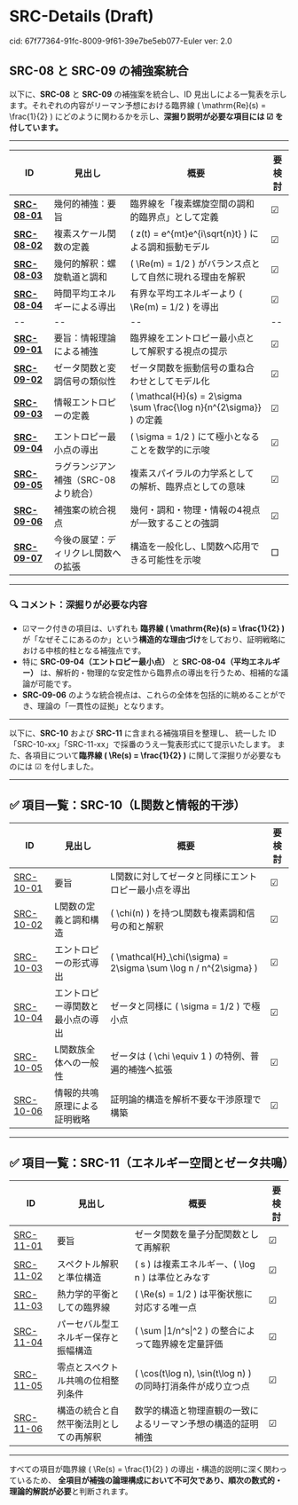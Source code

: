# SRC-Details (Draft)

cid: 67f77364-91fc-8009-9f61-39e7be5eb077-Euler
ver: 2.0

## SRC-08 と SRC-09 の補強案統合

以下に、**SRC-08** と **SRC-09** の補強案を統合し、ID 見出しによる一覧表を示します。それぞれの内容がリーマン予想における臨界線 \( \mathrm{Re}(s) = \frac{1}{2} \) にどのように関わるかを示し、**深掘り説明が必要な項目には ☑ を付しています。**

---

| ID            | 見出し                                             | 概要                                                               | 要検討 |
|----------------|--------------------------------------------------|--------------------------------------------------------------------|--------|
| **[SRC-08-01](./SRC-D-08-01-ja.md)** | 幾何的補強：要旨                                 | 臨界線を「複素螺旋空間の調和的臨界点」として定義                 | ☑     |
| **[SRC-08-02](./SRC-D-08-02-ja.md)** | 複素スケール関数の定義                           | \( z(t) = e^{mt}e^{i\sqrt{n}t} \) による調和振動モデル             | ☑     |
| **[SRC-08-03](./SRC-D-08-03-ja.md)** | 幾何的解釈：螺旋軌道と調和                       | \( \Re(m) = 1/2 \) がバランス点として自然に現れる理由を解釈      | ☑     |
| **[SRC-08-04](./SRC-D-08-04-ja.md)** | 時間平均エネルギーによる導出                     | 有界な平均エネルギーより \( \Re(m) = 1/2 \) を導出                | ☑     |
| -- | -- | -- | -- |
| **[SRC-09-01](./SRC-D-09-01-ja.md)** | 要旨：情報理論による補強                         | 臨界線をエントロピー最小点として解釈する視点の提示               | ☑     |
| **[SRC-09-02](./SRC-D-09-02-ja.md)** | ゼータ関数と変調信号の類似性                     | ゼータ関数を振動信号の重ね合わせとしてモデル化                   | ☑     |
| **[SRC-09-03](./SRC-D-09-03-ja.md)** | 情報エントロピーの定義                           | \( \mathcal{H}(s) = 2\sigma \sum \frac{\log n}{n^{2\sigma}} \) の定義 | ☑     |
| **[SRC-09-04](./SRC-D-09-04-ja.md)** | エントロピー最小点の導出                         | \( \sigma = 1/2 \) にて極小となることを数学的に示唆               | ☑     |
| **[SRC-09-05](./SRC-D-09-05-ja.md)** | ラグランジアン補強（SRC-08より統合）            | 複素スパイラルの力学系としての解析、臨界点としての意味           | ☑     |
| **[SRC-09-06](./SRC-D-09-06-ja.md)** | 補強案の統合視点                                 | 幾何・調和・物理・情報の4視点が一致することの強調                | ☑     |
| **[SRC-09-07](./SRC-D-09-07-ja.md)** | 今後の展望：ディリクレL関数への拡張             | 構造を一般化し、L関数へ応用できる可能性を示唆                    | □     |

---

### 🔍 コメント：深掘りが必要な内容

- ☑マーク付きの項目は、いずれも **臨界線 \( \mathrm{Re}(s) = \frac{1}{2} \)** が「なぜそこにあるのか」という**構造的な理由づけ**をしており、証明戦略における中核的柱となる補強点です。
- 特に **SRC-09-04（エントロピー最小点）** と **SRC-08-04（平均エネルギー）** は、解析的・物理的な安定性から臨界点の導出を行うため、相補的な議論が可能です。
- **SRC-09-06** のような統合視点は、これらの全体を包括的に眺めることができ、理論の「一貫性の証拠」となります。

---

以下に、**SRC-10** および **SRC-11** に含まれる補強項目を整理し、
統一した ID「SRC-10-xx」「SRC-11-xx」で採番のうえ一覧表形式にて提示いたします。
また、各項目について**臨界線 \( \Re(s) = \frac{1}{2} \)** に関して深掘りが必要なものには ☑ を付しました。

---

## ✅ 項目一覧：SRC-10（L関数と情報的干渉）

| ID            | 見出し                                         | 概要                                                                 | 要検討 |
|----------------|----------------------------------------------|----------------------------------------------------------------------|--------|
| [SRC-10-01](SRC-D-10-01-ja.md)     | 要旨                                          | L関数に対してゼータと同様にエントロピー最小点を導出               | ☑     |
| [SRC-10-02](SRC-D-10-02-ja.md)     | L関数の定義と調和構造                         | \( \chi(n) \) を持つL関数も複素調和信号の和と解釈                  | ☑     |
| [SRC-10-03](SRC-D-10-03-ja.md)     | エントロピーの形式導出                        | \( \mathcal{H}_\chi(\sigma) = 2\sigma \sum \log n / n^{2\sigma} \) | ☑     |
| [SRC-10-04](SRC-D-10-04-ja.md)     | エントロピー導関数と最小点の導出              | ゼータと同様に \( \sigma = 1/2 \) で極小点                          | ☑     |
| [SRC-10-05](SRC-D-10-05-ja.md)     | L関数族全体への一般性                         | ゼータは \( \chi \equiv 1 \) の特例、普遍的補強へ拡張              | ☑     |
| [SRC-10-06](SRC-D-10-06-ja.md)     | 情報的共鳴原理による証明戦略                  | 証明論的構造を解析不要な干渉原理で構築                             | ☑     |

---

## ✅ 項目一覧：SRC-11（エネルギー空間とゼータ共鳴）

| ID            | 見出し                                           | 概要                                                                | 要検討 |
|----------------|------------------------------------------------|---------------------------------------------------------------------|--------|
| [SRC-11-01](SRC-D-11-01-ja.md)     | 要旨                                            | ゼータ関数を量子分配関数として再解釈                              | ☑     |
| [SRC-11-02](SRC-D-11-02-ja.md)     | スペクトル解釈と準位構造                        | \( s \) は複素エネルギー、\( \log n \) は準位とみなす              | ☑     |
| [SRC-11-03](SRC-D-11-03-ja.md)     | 熱力学的平衡としての臨界線                      | \( \Re(s) = 1/2 \) は平衡状態に対応する唯一点                     | ☑     |
| [SRC-11-04](SRC-D-11-04-ja.md)     | パーセバル型エネルギー保存と振幅構造           | \( \sum \|1/n^s\|^2 \) の整合によって臨界線を定量評価                | ☑     |
| [SRC-11-05](SRC-D-11-05-ja.md)     | 零点とスペクトル共鳴の位相整列条件             | \( \cos(t\log n), \sin(t\log n) \) の同時打消条件が成り立つ点     | ☑     |
| [SRC-11-06](SRC-D-11-06-ja.md)     | 構造の統合と自然平衡法則としての再解釈         | 数学的構造と物理直観の一致によるリーマン予想の構造的証明補強     | ☑     |

---

すべての項目が臨界線 \( \Re(s) = \frac{1}{2} \) の導出・構造的説明に深く関わっているため、
**全項目が補強の論理構成において不可欠であり、順次の数式的・理論的解説が必要**と判断されます。
